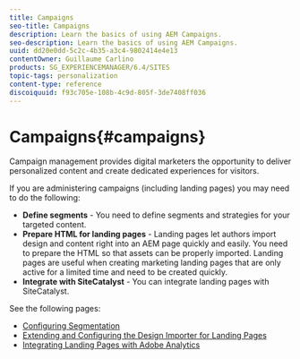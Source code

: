 ```yaml
---
title: Campaigns
seo-title: Campaigns
description: Learn the basics of using AEM Campaigns.
seo-description: Learn the basics of using AEM Campaigns.
uuid: dd20e0dd-5c2c-4b35-a3c4-9802414e4e13
contentOwner: Guillaume Carlino
products: SG_EXPERIENCEMANAGER/6.4/SITES
topic-tags: personalization
content-type: reference
discoiquuid: f93c705e-108b-4c9d-805f-3de7408ff036
---
```


# Campaigns{#campaigns}

Campaign management provides digital marketers the opportunity to deliver personalized content and create dedicated experiences for visitors.

If you are administering campaigns (including landing pages) you may need to do the following:

* **Define segments** - You need to define segments and strategies for your targeted content.
* **Prepare HTML for landing pages** - Landing pages let authors import design and content right into an AEM page quickly and easily. You need to prepare the HTML so that assets can be properly imported. Landing pages are useful when creating marketing landing pages that are only active for a limited time and need to be created quickly.
* **Integrate with SiteCatalyst** - You can integrate landing pages with SiteCatalyst.

See the following pages:

* [Configuring Segmentation](../../../sites/administering/using/campaign-segmentation.md)
* [Extending and Configuring the Design Importer for Landing Pages](../../../sites/administering/using/extending-the-design-importer-for-landingpages.md)
* [Integrating Landing Pages with Adobe Analytics](../../../sites/administering/using/integrating-landing-pages-with-adobe-analytics.md)

